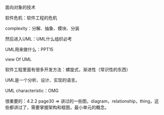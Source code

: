 面向对象的技术

软件危机：软件工程的危机

complexity：分解、抽象、模块、分装


然后进入UML：UML什么组织必考

UML用来做什么：PPT15

view Of UML

软件工程里面有很多开发方法：螺旋式，渐进性（常识性的东西）

UML是一个分析、设计、实现的语言。

UML  characteristic：OMG

很重要的：4.2.2 page30		=>		讲过的一些图，diagram，relationship，thing，这些都讲过了，需要掌握架构和框图，最小单元的概念。


